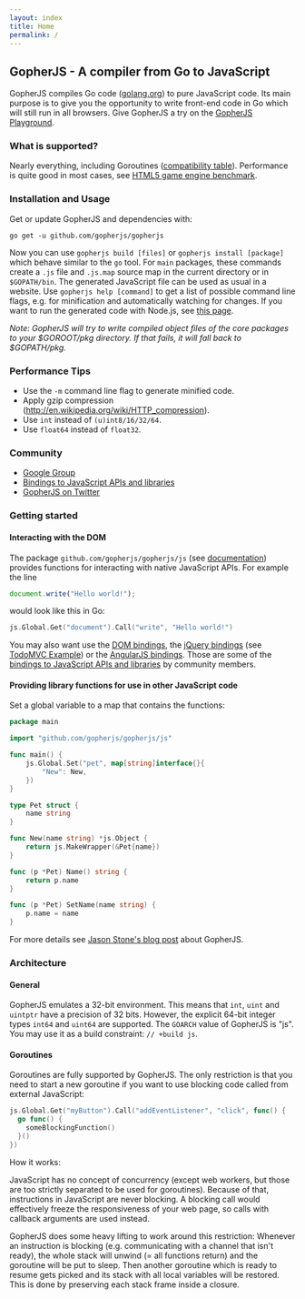 ```yaml
---
layout: index
title: Home
permalink: /
---
```


GopherJS - A compiler from Go to JavaScript
-------------------------------------------

GopherJS compiles Go code ([golang.org](http://golang.org/)) to pure JavaScript code. Its main purpose is to give you the opportunity to write front-end code in Go which will still run in all browsers. Give GopherJS a try on the [GopherJS Playground](http://gopherjs.github.io/playground/).

### What is supported?
Nearly everything, including Goroutines ([compatibility table](doc/packages.md)). Performance is quite good in most cases, see [HTML5 game engine benchmark](http://ajhager.github.io/enj/).

### Installation and Usage
Get or update GopherJS and dependencies with:
```
go get -u github.com/gopherjs/gopherjs
```
Now you can use  `gopherjs build [files]` or `gopherjs install [package]` which behave similar to the `go` tool. For `main` packages, these commands create a `.js` file and `.js.map` source map in the current directory or in `$GOPATH/bin`. The generated JavaScript file can be used as usual in a website. Use `gopherjs help [command]` to get a list of possible command line flags, e.g. for minification and automatically watching for changes. If you want to run the generated code with Node.js, see [this page](doc/syscalls.md).

*Note: GopherJS will try to write compiled object files of the core packages to your $GOROOT/pkg directory. If that fails, it will fall back to $GOPATH/pkg.*

### Performance Tips

- Use the `-m` command line flag to generate minified code.
- Apply gzip compression (http://en.wikipedia.org/wiki/HTTP_compression).
- Use `int` instead of `(u)int8/16/32/64`.
- Use `float64` instead of `float32`.

### Community
- [Google Group](https://groups.google.com/d/forum/gopherjs)
- [Bindings to JavaScript APIs and libraries](https://github.com/gopherjs/gopherjs/wiki/bindings)
- [GopherJS on Twitter](https://twitter.com/GopherJS)

### Getting started
#### Interacting with the DOM
The package `github.com/gopherjs/gopherjs/js` (see [documentation](http://godoc.org/github.com/gopherjs/gopherjs/js)) provides functions for interacting with native JavaScript APIs. For example the line

```js
document.write("Hello world!");
```

would look like this in Go:

```go
js.Global.Get("document").Call("write", "Hello world!")
```

You may also want use the [DOM bindings](http://dominik.honnef.co/go/js/dom), the [jQuery bindings](https://github.com/gopherjs/jquery) (see [TodoMVC Example](https://github.com/gopherjs/todomvc)) or the [AngularJS bindings](https://github.com/gopherjs/go-angularjs). Those are some of the [bindings to JavaScript APIs and libraries](https://github.com/gopherjs/gopherjs/wiki/bindings) by community members.

#### Providing library functions for use in other JavaScript code
Set a global variable to a map that contains the functions:
```go
package main

import "github.com/gopherjs/gopherjs/js"

func main() {
	js.Global.Set("pet", map[string]interface{}{
		"New": New,
	})
}

type Pet struct {
	name string
}

func New(name string) *js.Object {
	return js.MakeWrapper(&Pet{name})
}

func (p *Pet) Name() string {
	return p.name
}

func (p *Pet) SetName(name string) {
	p.name = name
}
```
For more details see [Jason Stone's blog post](http://legacytotheedge.blogspot.de/2014/03/gopherjs-go-to-javascript-transpiler.html) about GopherJS.

### Architecture

#### General
GopherJS emulates a 32-bit environment. This means that `int`, `uint` and `uintptr` have a precision of 32 bits. However, the explicit 64-bit integer types `int64` and `uint64` are supported. The `GOARCH` value of GopherJS is "js". You may use it as a build constraint: `// +build js`.

#### Goroutines
Goroutines are fully supported by GopherJS. The only restriction is that you need to start a new goroutine if you want to use blocking code called from external JavaScript:

```go
js.Global.Get("myButton").Call("addEventListener", "click", func() {
  go func() {
    someBlockingFunction()
  }()
})
```

How it works:

JavaScript has no concept of concurrency (except web workers, but those are too strictly separated to be used for goroutines). Because of that, instructions in JavaScript are never blocking. A blocking call would effectively freeze the responsiveness of your web page, so calls with callback arguments are used instead.

GopherJS does some heavy lifting to work around this restriction: Whenever an instruction is blocking (e.g. communicating with a channel that isn't ready), the whole stack will unwind (= all functions return) and the goroutine will be put to sleep. Then another goroutine which is ready to resume gets picked and its stack with all local variables will be restored. This is done by preserving each stack frame inside a closure.
